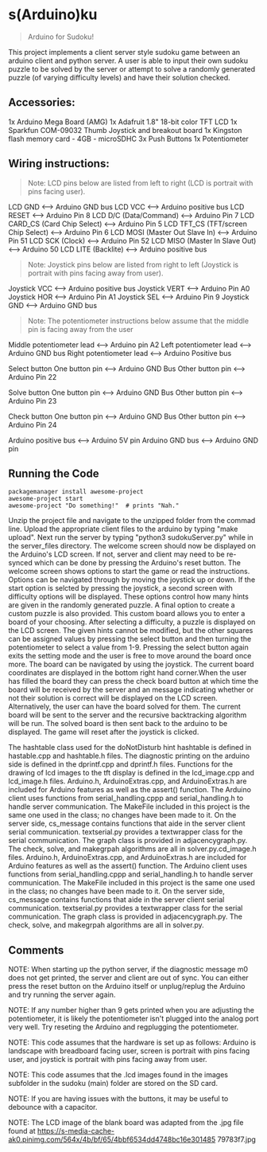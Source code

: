 # s(Arduino)ku
> Arduino for Sudoku!

This project implements a client server style sudoku game between
an arduino client and python server. A user is able to input their own sudoku
puzzle to be solved by the server or attempt to solve a randomly generated puzzle
(of varying difficulty levels) and have their solution checked.

## Accessories:

1x Arduino Mega Board (AMG)
1x Adafruit 1.8" 18-bit color TFT LCD
1x Sparkfun COM-09032 Thumb Joystick and breakout board
1x Kingston flash memory card - 4GB - microSDHC
3x Push Buttons
1x Potentiometer

## Wiring instructions:

>Note: LCD pins below are listed from left to right (LCD is portrait with pins facing user).

LCD GND <--> Arduino GND bus
LCD VCC <--> Arduino positive bus
LCD RESET <--> Arduino Pin 8
LCD D/C (Data/Command) <--> Arduino Pin 7
LCD CARD_CS (Card Chip Select) <--> Arduino Pin 5
LCD TFT_CS (TFT/screen Chip Select) <--> Arduino Pin 6
LCD MOSI (Master Out Slave In) <--> Arduino Pin 51
LCD SCK (Clock) <--> Arduino Pin 52
LCD MISO (Master In Slave Out) <--> Arduino 50
LCD LITE (Backlite) <--> Arduino positive bus

>Note: Joystick pins below are listed from right to left (Joystick is portrait with pins facing away from user).

Joystick VCC <--> Arduino positive bus
Joystick VERT <--> Arduino Pin A0
Joystick HOR <--> Arduino Pin A1
Joystick SEL <--> Arduino Pin 9
Joystick GND <--> Arduino GND bus

>Note: The potentiometer instructions below assume that the middle pin is facing away from the user

Middle potentiometer lead <--> Arduino pin A2
Left potentiometer lead <--> Arduino GND bus
Right potentiometer lead <--> Arduino Positive bus

Select button
One button pin <--> Arduino GND Bus
Other button pin <--> Arduino Pin 22

Solve button
One button pin <--> Arduino GND Bus
Other button pin <--> Arduino Pin 23

Check button
One button pin <--> Arduino GND Bus
Other button pin <--> Arduino Pin 24

Arduino positive bus <--> Arduino 5V pin
Arduino GND bus <--> Arduino GND pin

## Running the Code

```shell
packagemanager install awesome-project
awesome-project start
awesome-project "Do something!"  # prints "Nah."
```
Unzip the project file and navigate to the unzipped
folder from the commad line. Upload the appropriate client files to the arduino
by typing "make upload". Next run the server by typing "python3 sudokuServer.py"
while in the server_files directory.
The welcome screen should now be displayed on the Arduino's LCD screen. If not,
server and client may need to be re-synced which can be done by pressing the
Arduino's reset button. The welcome screen shows options to start the game or
read the instructions. Options can be navigated through by moving the joystick up
or down. If the start option is selcted by pressing the joystick, a second screen
with difficulty options will be displayed. These options control how many hints
are given in the randomly generated puzzle. A final option to create a custom
puzzle is also provided. This custom board allows you to enter a board of your
choosing. After selecting a difficulty, a puzzle is displayed on the
LCD screen. The given hints cannot be modified, but the other squares can be
assigned values by pressing the select button and then turning the potentiometer
to select a value from 1-9. Pressing the select button again exits the setting mode
and the user is free to move around the board once more. The board can be navigated
by using the joystick. The current board coordinates are displayed in the bottom
right hand corner.When the user has filled the board they can press the check
board button at which time the board will be received by the server and an message
indicating whether or not their solution is correct will be displayed on the LCD
screen. Alternatively, the user can have the board solved for them. The current
board will be sent to the server and the recursive backtracking algorithm will
be run. The solved board is then sent back to the arduino to be displayed. The
game will reset after the joystick is clicked.

The hashtable class used for the doNotDisturb hint hashtable is defined in
  hastable.cpp and hashtable.h files.
The diagnostic printing on the arduino side is defined in the dprintf.cpp and
  dprintf.h files.
Functions for the drawing of lcd images to the tft display is defined in the
  lcd_image.cpp and lcd_image.h files.
Arduino.h, ArduinoExtras.cpp, and ArduinoExtras.h are included for Arduino
  features as well as the assert() function.
The Arduino client uses functions from serial_handling.cppp and serial_handling.h
  to handle server communication.
The MakeFile included in this project is the same one used in the class; no
  changes have been made to it.
On the server side, cs_message contains functions that aide in the server
  client serial communication.
textserial.py provides a textwrapper class for the serial communication.
The graph class is provided in adjacencygraph.py.
The check, solve, and makegrpah algorithms are all in solver.py.cd_image.h files.
Arduino.h, ArduinoExtras.cpp, and ArduinoExtras.h are included for Arduino
 features as well as the assert() function.
The Arduino client uses functions from serial_handling.cppp and serial_handling.h
  to handle server communication.
The MakeFile included in this project is the same one used in the class; no
  changes have been made to it.
On the server side, cs_message contains functions that aide in the server
  client serial communication.
textserial.py provides a textwrapper class for the serial communication.
The graph class is provided in adjacencygraph.py.
The check, solve, and makegrpah algorithms are all in solver.py.

## Comments

NOTE: When starting up the python server, if the diagnostic message m0 does
   not get printed, the server and client are out of sync. You can either press
   the reset button on the Arduino itself or unplug/replug the Arduino and try
   running the server again.
   
NOTE: If any number higher than 9 gets printed when you are adjusting the
   potentiometer, it is likely the potentiometer isn't plugged into the analog
   port very well. Try reseting the Arduino and regplugging the potentiometer.
   
NOTE: This code assumes that the hardware is set up as follows:
  Arduino is landscape with breadboard facing user, screen is portrait with pins
  facing user, and joystick is portrait with pins facing away from user.
  
NOTE: This code assumes that the .lcd images found in the images subfolder
  in the sudoku (main) folder are stored on the SD card.
  
NOTE: If you are having issues with the buttons, it may be useful to debounce
  with a capacitor.
  
NOTE: The LCD image of the blank board was adapted from the .jpg file found at
  https://s-media-cache-ak0.pinimg.com/564x/4b/bf/65/4bbf6534dd4748bc16e301485
  79783f7.jpg
